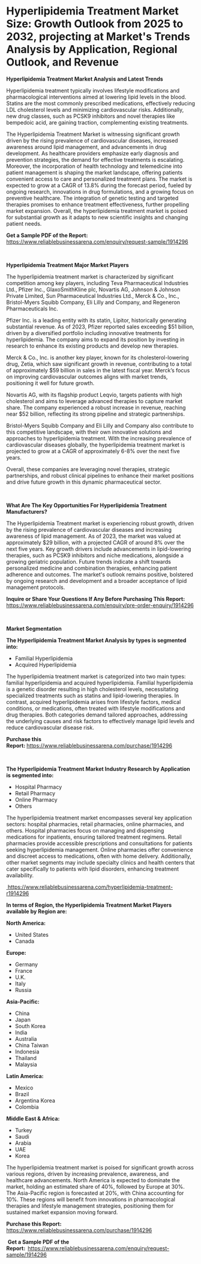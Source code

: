<p><h1>Hyperlipidemia Treatment Market Size: Growth Outlook from 2025 to 2032, projecting at Market's Trends Analysis by Application, Regional Outlook, and Revenue</h1></p><p><strong>Hyperlipidemia Treatment Market Analysis and Latest Trends</strong></p>
<p><p>Hyperlipidemia treatment typically involves lifestyle modifications and pharmacological interventions aimed at lowering lipid levels in the blood. Statins are the most commonly prescribed medications, effectively reducing LDL cholesterol levels and minimizing cardiovascular risks. Additionally, new drug classes, such as PCSK9 inhibitors and novel therapies like bempedoic acid, are gaining traction, complementing existing treatments. </p><p>The Hyperlipidemia Treatment Market is witnessing significant growth driven by the rising prevalence of cardiovascular diseases, increased awareness around lipid management, and advancements in drug development. As healthcare providers emphasize early diagnosis and prevention strategies, the demand for effective treatments is escalating. Moreover, the incorporation of health technology and telemedicine into patient management is shaping the market landscape, offering patients convenient access to care and personalized treatment plans. The market is expected to grow at a CAGR of 13.8% during the forecast period, fueled by ongoing research, innovations in drug formulations, and a growing focus on preventive healthcare. The integration of genetic testing and targeted therapies promises to enhance treatment effectiveness, further propelling market expansion. Overall, the hyperlipidemia treatment market is poised for substantial growth as it adapts to new scientific insights and changing patient needs.</p></p>
<p><strong>Get a Sample PDF of the Report:&nbsp;</strong> <a href="https://www.reliablebusinessarena.com/enquiry/request-sample/1914296?utm_campaign=3221&utm_medium=2&utm_source=Github&utm_content=ia&utm_term=13042025&utm_id=hyperlipidemia-treatment">https://www.reliablebusinessarena.com/enquiry/request-sample/1914296</a></p>
<p>&nbsp;</p>
<p><strong>Hyperlipidemia Treatment Major Market Players</strong></p>
<p><p>The hyperlipidemia treatment market is characterized by significant competition among key players, including Teva Pharmaceutical Industries Ltd., Pfizer Inc., GlaxoSmithKline plc, Novartis AG, Johnson & Johnson Private Limited, Sun Pharmaceutical Industries Ltd., Merck & Co., Inc., Bristol-Myers Squibb Company, Eli Lilly and Company, and Regeneron Pharmaceuticals Inc. </p><p>Pfizer Inc. is a leading entity with its statin, Lipitor, historically generating substantial revenue. As of 2023, Pfizer reported sales exceeding $51 billion, driven by a diversified portfolio including innovative treatments for hyperlipidemia. The company aims to expand its position by investing in research to enhance its existing products and develop new therapies.</p><p>Merck & Co., Inc. is another key player, known for its cholesterol-lowering drug, Zetia, which saw significant growth in revenue, contributing to a total of approximately $59 billion in sales in the latest fiscal year. Merck’s focus on improving cardiovascular outcomes aligns with market trends, positioning it well for future growth.</p><p>Novartis AG, with its flagship product Leqvio, targets patients with high cholesterol and aims to leverage advanced therapies to capture market share. The company experienced a robust increase in revenue, reaching near $52 billion, reflecting its strong pipeline and strategic partnerships.</p><p>Bristol-Myers Squibb Company and Eli Lilly and Company also contribute to this competitive landscape, with their own innovative solutions and approaches to hyperlipidemia treatment. With the increasing prevalence of cardiovascular diseases globally, the hyperlipidemia treatment market is projected to grow at a CAGR of approximately 6-8% over the next five years.</p><p>Overall, these companies are leveraging novel therapies, strategic partnerships, and robust clinical pipelines to enhance their market positions and drive future growth in this dynamic pharmaceutical sector.</p></p>
<p>&nbsp;</p>
<p><strong>What Are The Key Opportunities For Hyperlipidemia Treatment Manufacturers?</strong></p>
<p><p>The Hyperlipidemia Treatment market is experiencing robust growth, driven by the rising prevalence of cardiovascular diseases and increasing awareness of lipid management. As of 2023, the market was valued at approximately $29 billion, with a projected CAGR of around 8% over the next five years. Key growth drivers include advancements in lipid-lowering therapies, such as PCSK9 inhibitors and niche medications, alongside a growing geriatric population. Future trends indicate a shift towards personalized medicine and combination therapies, enhancing patient adherence and outcomes. The market's outlook remains positive, bolstered by ongoing research and development and a broader acceptance of lipid management protocols.</p></p>
<p><strong>Inquire or Share Your Questions If Any Before Purchasing This Report:</strong> <a href="https://www.reliablebusinessarena.com/enquiry/pre-order-enquiry/1914296?utm_campaign=3221&utm_medium=2&utm_source=Github&utm_content=ia&utm_term=13042025&utm_id=hyperlipidemia-treatment">https://www.reliablebusinessarena.com/enquiry/pre-order-enquiry/1914296</a></p>
<p>&nbsp;</p>
<p><strong>Market Segmentation</strong></p>
<p><strong>The Hyperlipidemia Treatment Market Analysis by types is segmented into:</strong></p>
<p><ul><li>Familial Hyperlipidemia</li><li>Acquired Hyperlipidemia</li></ul></p>
<p><p>The hyperlipidemia treatment market is categorized into two main types: familial hyperlipidemia and acquired hyperlipidemia. Familial hyperlipidemia is a genetic disorder resulting in high cholesterol levels, necessitating specialized treatments such as statins and lipid-lowering therapies. In contrast, acquired hyperlipidemia arises from lifestyle factors, medical conditions, or medications, often treated with lifestyle modifications and drug therapies. Both categories demand tailored approaches, addressing the underlying causes and risk factors to effectively manage lipid levels and reduce cardiovascular disease risk.</p></p>
<p><strong>Purchase this Report:&nbsp;</strong><a href="https://www.reliablebusinessarena.com/purchase/1914296?utm_campaign=3221&utm_medium=2&utm_source=Github&utm_content=ia&utm_term=13042025&utm_id=hyperlipidemia-treatment">https://www.reliablebusinessarena.com/purchase/1914296</a></p>
<p>&nbsp;</p>
<p><strong>The Hyperlipidemia Treatment Market Industry Research by Application is segmented into:</strong></p>
<p><ul><li>Hospital Pharmacy</li><li>Retail Pharmacy</li><li>Online Pharmacy</li><li>Others</li></ul></p>
<p><p>The hyperlipidemia treatment market encompasses several key application sectors: hospital pharmacies, retail pharmacies, online pharmacies, and others. Hospital pharmacies focus on managing and dispensing medications for inpatients, ensuring tailored treatment regimens. Retail pharmacies provide accessible prescriptions and consultations for patients seeking hyperlipidemia management. Online pharmacies offer convenience and discreet access to medications, often with home delivery. Additionally, other market segments may include specialty clinics and health centers that cater specifically to patients with lipid disorders, enhancing treatment availability.</p></p>
<p><a href="https://www.reliablebusinessarena.com/hyperlipidemia-treatment-r1914296?utm_campaign=3221&utm_medium=2&utm_source=Github&utm_content=ia&utm_term=13042025&utm_id=hyperlipidemia-treatment">&nbsp;https://www.reliablebusinessarena.com/hyperlipidemia-treatment-r1914296</a></p>
<p><strong>In terms of Region, the Hyperlipidemia Treatment Market Players available by Region are:</strong></p>
<p>
    <p> <strong> North America: </strong>
        <ul>
            <li>United States</li>
            <li>Canada</li>
        </ul>
        </p> 
    <p> <strong> Europe: </strong>
        <ul>
            <li>Germany</li>
            <li>France</li>
            <li>U.K.</li>
            <li>Italy</li>
            <li>Russia</li>
        </ul>
        </p> 
    <p> <strong> Asia-Pacific: </strong>
        <ul>
            <li>China</li>
            <li>Japan</li>
            <li>South Korea</li>
            <li>India</li>
            <li>Australia</li>
            <li>China Taiwan</li>
            <li>Indonesia</li>
            <li>Thailand</li>
            <li>Malaysia</li>
        </ul>
        </p> 
    <p> <strong> Latin America: </strong>
        <ul>
            <li>Mexico</li>
            <li>Brazil</li>
            <li>Argentina Korea</li>
            <li>Colombia</li>
        </ul>
        </p> 
    <p> <strong> Middle East & Africa: </strong>
        <ul>
            <li>Turkey</li>
            <li>Saudi</li>
            <li>Arabia</li>
            <li>UAE</li>
            <li>Korea</li>
        </ul>
    </p>
    </p>
<p><p>The hyperlipidemia treatment market is poised for significant growth across various regions, driven by increasing prevalence, awareness, and healthcare advancements. North America is expected to dominate the market, holding an estimated share of 40%, followed by Europe at 30%. The Asia-Pacific region is forecasted at 20%, with China accounting for 10%. These regions will benefit from innovations in pharmacological therapies and lifestyle management strategies, positioning them for sustained market expansion moving forward.</p></p>
<p><strong>Purchase this Report: </strong><a href="https://www.reliablebusinessarena.com/purchase/1914296?utm_campaign=3221&utm_medium=2&utm_source=Github&utm_content=ia&utm_term=13042025&utm_id=hyperlipidemia-treatment">https://www.reliablebusinessarena.com/purchase/1914296</a></p>
<p>&nbsp;<strong>Get a Sample PDF of the Report:&nbsp;&nbsp;</strong><a href="https://www.reliablebusinessarena.com/enquiry/request-sample/1914296?utm_campaign=3221&utm_medium=2&utm_source=Github&utm_content=ia&utm_term=13042025&utm_id=hyperlipidemia-treatment">https://www.reliablebusinessarena.com/enquiry/request-sample/1914296</a></p>
<p><strong></strong></p>
<p><p></p><p></p><p></p></p>